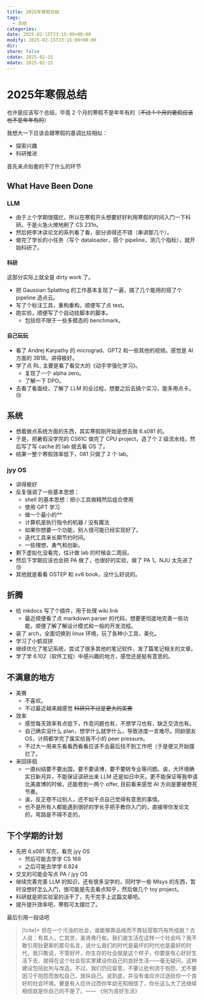 ```yaml
---
title: 2025年寒假总结
tags:
  - 总结
categories: 
date: 2025-02-15T23:15:09+08:00
modify: 2025-02-15T23:15:09+08:00
dir: 
share: false
cdate: 2025-02-15
mdate: 2025-02-15
---
```


# 2025年寒假总结

也许是应该写个总结，毕竟 2 个月的寒假不是年年有的（~~不过 1 个月的暑假应该也不是年年有的~~）

我想大一下应该会跟寒假的基调比较相似：

- 探索兴趣
- 科研推进

首先来点俗套的干了什么的环节

## What Have Been Done

### LLM

- 由于上个学期很摆烂，所以在寒假开头想要好好利用寒假的时间入门一下科研。于是火急火燎地刷了 CS 231n。
- 然后把李沐读论文的系列看了看，部分讲得还不错（串讲那几个）。
- 做完了学长的小任务（写个 dataloader，搭个 pipeline，测几个指标），就开始科研了。

#### 科研

这部分实际上就全是 dirty work 了。

- 把 Gaussian Splatting 的工作基本复现了一遍，搞了几个能用的搭了个 pipeline 造点云。
- 写了个标注工具，重构重构，顺便写了点 test。
- 跑实验，顺便写了个自动挂脚本的脚本。
	- 包括但不限于一些多模态的 benchmark。

#### 自己玩玩

- 看了 Andrej Karpathy 的 micrograd、GPT2 和一些其他的视频。感觉是 AI 方面的 3B1B。讲得极好。
- 学了点 RL, 主要是看了看交大的《动手学强化学习》。
	- 复现了一个 alpha zero。
	- 了解一下 DPO。
- 去看了看面经，了解了 LLM 的全过程，想要之后去搞个实习，能多用点卡。😢

## 系统

- 想着做点系统方面的东西，其实寒假刚开始是想去做 6.s081 的。
- 于是，把暑假没学完的 CS61C 做完了 CPU project，造了个 2 级流水线，然后写了写 cache 的 lab 就去看 OS 了。
- 结果一整个寒假效率低下，081 只做了 2 个 lab。

### jyy OS

- 讲得极好
- 反复强调了一些基本思想：
	- shell 的基本思想：把小工具做精然后组合使用
	- 使用 GPT 学习
	- 做一个最小的**
	- 计算机是执行指令的机器 / 没有魔法
	- 如果你想要一个功能，别人很可能已经实现好了。
	- 迭代工具来长期节约时间。
	- 一些理想，勇气和创新。
- 剩下虚拟化没看完，估计做 lab 的时候会二周目。
- 然后下学期应该也会把 PA 做了，也很好的实验，做了 PA 1。NJU 太先进了😢
- 其他就是看看 OSTEP 和 xv6 book，没什么好说的。

## 折腾

- 给 mkdocs 写了个插件，用于处理 wiki link
	- 最近顺便看了点 markdown parser 的代码，想要更彻底地完善一些功能，顺便了解了解设计模式和一般的开发流程。
- 装了 arch，全面切换到 linux 环境，玩了各种小工具，美化。
- 学习了小鹤双拼
- 继续优化了笔记系统，尝试了很多其他的笔记软件，发了篇笔记相关的文章。
- 学了学 6.102（软件工程）中感兴趣的地方，感觉还是挺有意思的。

## 不满意的地方

- 美赛
	- 不喜欢。
	- 不过最近越来越感觉 ~~科研只不过是更大的美赛~~
- 效率
	- 感觉每天效率有点低下，作息问题也有，不想学习也有，缺乏交流也有。
	- 自己确实没什么 plan，想学什么就学什么，导致进度一言难尽。同龄朋友 OS，计网都学完了属实给我不小的 peer pressure。
	- 不过大一用来东看看西看看应该不会最后找不到工作吧（于是便又开始摆烂了。
- 来回徘徊
	- 一直纠结要不要出国，要不要读博，要不要转专业等问题。诶，大环境确实日新月异，不能保证读研出来 LLM 还是如日中天。更不能保证等我申请北美直博的时候，还能卷到一两个 offer, 目前看来感觉 AI 方向是要被卷死节奏。
	- 诶，反正卷不过别人，还不如干点自己觉得有意思的事情。
	- 也不是所有人都能遇到很好的学长手把手教你入门的，直接带你发论文的，弯路是不得不走的。

## 下个学期的计划

- 先把 6.s081 写完，看完 jyy OS
	- 然后可能去学学 CS 168
	- 之后可能去学学 6.824
- 交叉的可能会写点 PA / jyy OS
- 继续完善完善 LLM 的知识，还有很多没学的，同时学一些 Mlsys 的东西，暂时没想好怎么入门，很可能是先去看点知乎，然后做几个 toy project。
- 科研就是把实验室的活干了，先干完手上这篇文章吧。
- 提升提升效率吧，寒假可太摆烂了。

最后引用一段话吧

> [!cite]+
> 但在一个污浊的社会，谁能够靠品格而不靠钻营取巧有所成就？古人说：有其人，亡其世，虽贤弗行矣。我们是生活在这样一个社会吗？我不敢引用狄更斯的那句名言，说什么我们的时代是最坏的时代也是最好的时代，我只敢说，不管好坏，你生存的社会就是这个样子，你要是有心好好生活下去，就得在这个社会现实里建设你自己的良好生活——毫无疑问，这种建设包括批判与改造。不过，我们仍应留意，不要让批判流于抱怨，尤不要因习于抱怨而放松自己、放纵自己。说到底，并没有谁应许过送给你一个良好的社会环境。要是有人应许过而你年幼无知相信了，你长这么大了还继续相信就是你自己的不是了。—— 《何为良好生活》
